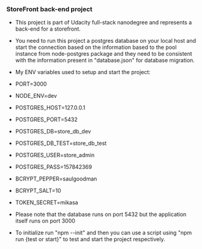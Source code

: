 ### StoreFront back-end project

- This project is part of Udacity full-stack nanodegree and represents a back-end for a storefront.

- You need to run this project a postgres database on your local host and start the connection based on the information based to the pool instance from node-postgres package and they need to be consistent with the information present in "database.json" for database migration.

- My ENV variables used to setup and start the project:

- PORT=3000

- NODE_ENV=dev
- POSTGRES_HOST=127.0.0.1
- POSTGRES_PORT=5432
- POSTGRES_DB=store_db_dev
- POSTGRES_DB_TEST=store_db_test
- POSTGRES_USER=store_admin
- POSTGRES_PASS=157842369

- BCRYPT_PEPPER=saulgoodman
- BCRYPT_SALT=10

- TOKEN_SECRET=mikasa

- Please note that the database runs on port 5432 but the application itself runs on port 3000

- To initialize run "npm --init" and then you can use a script using "npm run {test or start}" to test and start the project respectively.

